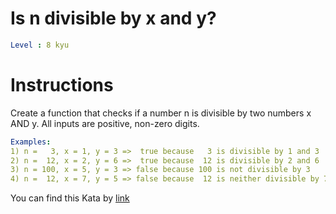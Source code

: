 # Is n divisible by x and y?

```yaml
Level : 8 kyu
```



# Instructions
Create a function that checks if a number n is divisible by two numbers x AND y. 
All inputs are positive, non-zero digits.

```yaml
Examples:
1) n =   3, x = 1, y = 3 =>  true because   3 is divisible by 1 and 3
2) n =  12, x = 2, y = 6 =>  true because  12 is divisible by 2 and 6
3) n = 100, x = 5, y = 3 => false because 100 is not divisible by 3
4) n =  12, x = 7, y = 5 => false because  12 is neither divisible by 7 nor 5
```

You can find this Kata by [link](https://www.codewars.com/kata/5545f109004975ea66000086/train/scala)
